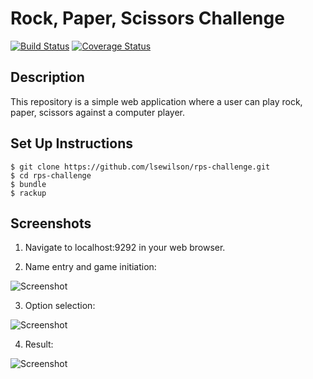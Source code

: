# Rock, Paper, Scissors Challenge

[![Build Status](https://travis-ci.org/lsewilson/rps-challenge.svg?branch=master)](https://travis-ci.org/lsewilson/rps-challenge)
[![Coverage Status](https://coveralls.io/repos/github/lsewilson/rps-challenge/badge.svg?branch=master)](https://coveralls.io/github/lsewilson/rps-challenge?branch=master)

## Description

This repository is a simple web application where a user can play rock, paper, scissors
against a computer player.

## Set Up Instructions
```
$ git clone https://github.com/lsewilson/rps-challenge.git
$ cd rps-challenge
$ bundle
$ rackup
```
## Screenshots

1. Navigate to localhost:9292 in your web browser.

2. Name entry and game initiation:

![Screenshot](http://imgur.com/acvOF6I)

3. Option selection:

![Screenshot](http://imgur.com/3TsdECZ)

4. Result:

![Screenshot](http://imgur.com/RNKw7PZ)
